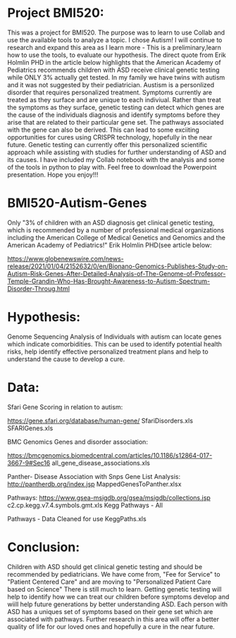 # Project BMI520: 
This was a project for BMI520. The purpose was to learn to use Collab and use the available tools to analyze a topic. I chose Autism! I will continue to research and expand this area as I learn more - This is a preliminary,learn how to use the tools, to evaluate our hypothesis. The direct quote from Erik Holmlin PHD in the article below highlights that the American Academy of Pediatrics recommends children with ASD receive clinical genetic testing  while ONLY 3% actually get tested. In my family we have twins with autism and it was not suggested by their pediatrician. Austism is a personlized disorder that requires personalized treatment. Symptoms currently are treated as they surface and are unique to each indiviual. Rather than treat the symptoms as they surface, genetic testing can detect which genes are the cause of the individuals diagnosis and identify symptoms before they arise that are related to their particular gene set. The pathways associated with the gene can also be derived. This can lead to some exciiting opportunities for cures using CRISPR technology, hopefully in the near future. Genetic testing can currently offer this personalized scientific approach while  assisting with studies for further understanding of ASD and its causes. I have included my Collab notebook with the analysis and some of the tools in python to play with. Feel free to download the Powerpoint presentation. Hope you enjoy!!!

# BMI520-Autism-Genes

  Only "3% of children with an ASD diagnosis get clinical genetic testing, which is recommended by a number of professional medical organizations including the       American College of Medical Genetics and Genomics and the American Academy of Pediatrics!" Erik Holmlin PHD(see article below:
  
  https://www.globenewswire.com/news-release/2021/01/04/2152632/0/en/Bionano-Genomics-Publishes-Study-on-Autism-Risk-Genes-After-Detailed-Analysis-of-The-Genome-of-Professor-Temple-Grandin-Who-Has-Brought-Awareness-to-Autism-Spectrum-Disorder-Throug.html


# Hypothesis:

  Genome Sequencing Analysis of Individuals with autism can locate genes which indicate comorbidities. This can be used to identify potential health risks, help       identify effective personalized treatment plans and help to understand the cause to develop a cure. 

# Data: 

Sfari
  Gene Scoring in relation to autism:
  
  https://gene.sfari.org/database/human-gene/
  SfariDisorders.xls
  SFARIGenes.xls 

BMC Genomics
 Genes and disorder association:
  
  https://bmcgenomics.biomedcentral.com/articles/10.1186/s12864-017-3667-9#Sec16
  all_gene_disease_associations.xls
  
 Panther- Disease Association with Snps
  Gene List Analysis:
  http://pantherdb.org/index.jsp
  MappedGenesToPanther.xlsx
 
 Pathways:
 https://www.gsea-msigdb.org/gsea/msigdb/collections.jsp
 c2.cp.kegg.v7.4.symbols.gmt.xls
 Kegg Pathways - All
 
 Pathways - Data Cleaned for use
 KeggPaths.xls

# Conclusion: 
Children with ASD should get clinical genetic testing and should be recommended by pediatricians. We have come from, "Fee for Service" to "Patient Centered Care" and are moving to "Personalized Patient Care based on Science" There is still much to learn. Getting genetic testing will help to identify how we can treat our children before symptoms develop and wiill help future generations by better understanding ASD. Each person with ASD has a uniques set of symptoms based on their gene set which are associated with pathways. Further research in this area will offer a better quality of life for our loved ones and hopefully a cure in the near future. 
